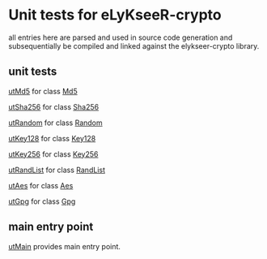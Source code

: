 # Unit tests for eLyKseeR-crypto

all entries here are parsed and used in source code generation
and subsequentially be compiled and linked against the 
elykseer-crypto library.


## unit tests

[utMd5](utMd5.cpp.md) for class [Md5](../md5.hpp.md)

[utSha256](utSha256.cpp.md) for class [Sha256](../sha256.hpp.md)

[utRandom](utRandom.cpp.md) for class [Random](../random.hpp.md)

[utKey128](utKey128.cpp.md) for class [Key128](../key128.hpp.md)

[utKey256](utKey256.cpp.md) for class [Key256](../key256.hpp.md)

[utRandList](utRandList.cpp.md) for class [RandList](../randlist.hpp.md)

[utAes](utAes.cpp.md) for class [Aes](../aes.hpp.md)

[utGpg](utGpg.cpp.md) for class [Gpg](../gpg.hpp.md)


## main entry point

[utMain](utMain.cpp.md) provides main entry point.
